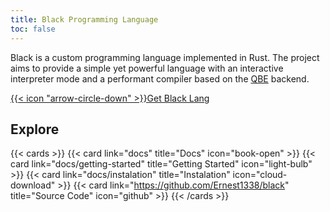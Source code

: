 ```yaml
---
title: Black Programming Language
toc: false
---
```


Black is a custom programming language implemented in Rust. The project aims to provide a simple yet powerful language with an interactive interpreter mode and a performant compiler based on the [QBE](https://c9x.me/compile/) backend.

<a href="docs/instalation" style="width: 100%; margin: auto;" class="not-prose hx-font-medium hx-cursor-pointer hx-px-6 hx-py-3 hx-rounded-full hx-text-center hx-text-white hx-inline-block hover:hx-bg-primary-700 focus:hx-outline-none focus:hx-ring-4 focus:hx-ring-primary-300 dark:hover:hx-bg-primary-700 dark:focus:hx-ring-primary-800 hx-transition-all hx-ease-in hx-duration-200">{{< icon "arrow-circle-down" >}}Get Black Lang</a>

## Explore

{{< cards >}}
  {{< card link="docs" title="Docs" icon="book-open" >}}
  {{< card link="docs/getting-started" title="Getting Started" icon="light-bulb" >}}
  {{< card link="docs/instalation" title="Instalation" icon="cloud-download" >}}
  {{< card link="https://github.com/Ernest1338/black" title="Source Code" icon="github" >}}
{{< /cards >}}
